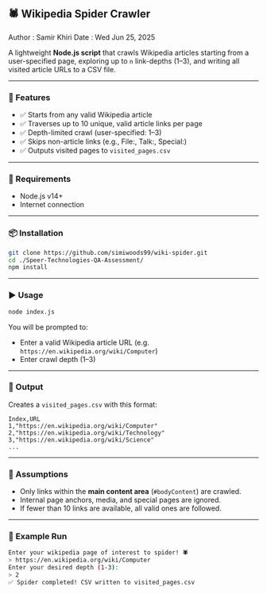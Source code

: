 ## 🕷️ Wikipedia Spider Crawler
Author : Samir Khiri
Date : Wed Jun 25, 2025

A lightweight **Node.js script** that crawls Wikipedia articles starting from a user-specified page, exploring up to `n` link-depths (1–3), and writing all visited article URLs to a CSV file.

---

### 📌 Features

* ✅ Starts from any valid Wikipedia article
* ✅ Traverses up to 10 unique, valid article links per page
* ✅ Depth-limited crawl (user-specified: 1–3)
* ✅ Skips non-article links (e.g., File:, Talk:, Special:)
* ✅ Outputs visited pages to `visited_pages.csv`

---

### 🧰 Requirements

* Node.js v14+
* Internet connection

---

### 📦 Installation

```bash
git clone https://github.com/simiwoods99/wiki-spider.git
cd ./Speer-Technologies-QA-Assessment/
npm install
```

---

### ▶️ Usage

```bash
node index.js
```

You will be prompted to:

* Enter a valid Wikipedia article URL (e.g. `https://en.wikipedia.org/wiki/Computer`)
* Enter crawl depth (1–3)

---

### 📝 Output

Creates a `visited_pages.csv` with this format:

```csv
Index,URL
1,"https://en.wikipedia.org/wiki/Computer"
2,"https://en.wikipedia.org/wiki/Technology"
3,"https://en.wikipedia.org/wiki/Science"
...
```

---

### 📒 Assumptions

* Only links within the **main content area** (`#bodyContent`) are crawled.
* Internal page anchors, media, and special pages are ignored.
* If fewer than 10 links are available, all valid ones are followed.

---

### 🧪 Example Run

```bash
Enter your wikipedia page of interest to spider! 🕷️ 
> https://en.wikipedia.org/wiki/Computer
Enter your desired depth (1-3): 
> 2
✅ Spider completed! CSV written to visited_pages.csv
```

